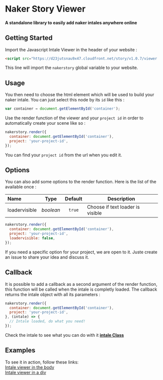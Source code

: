 # Naker Story Viewer
#### A standalone library to easily add naker intales anywhere online

## Getting Started

Import the Javascript Intale Viewer in the header of your website :

```html
<script src="https://d23jutsnau9x47.cloudfront.net/story/v1.0.7/viewer.js"></script>
```

This line will import the `nakerstory` global variable to your website.

## Usage

You then need to choose the html element which will be used to build your naker intale. You can just select this node by its `id` like this :
```javascript
var container = document.getElementById('container');
```

Use the render function of the viewer and your `project id` in order to automatically create your scene like so :

```javascript
nakerstory.render({
  container: document.getElementById('container'),
  project: 'your-project-id',
});
```
You can find your `project id` from the url when you edit it.

## Options

You can also add some options to the render function. Here is the list of the available once :

| Name           | Type         | Default      | Description                                                          |
| :------------- | :----------: | :----------: | -------------------------------------------------------------------- |
| loadervisible  | _boolean_    | `true`       | Choose if text loader is visible                                      |

```javascript
nakerstory.render({
  container: document.getElementById('container'),
  project: 'your-project-id',
  loadervisible: false,
});
```

If you need a specific option for your project, we are open to it. Juste create an issue to share your idea and discuss it.

## Callback

It is possible to add a callback as a second argument of the render function, this function will be called when the intale is completly loaded. The callback returns the intale object with all its parameters :

```javascript
nakerstory.render({
  container: document.getElementById('container'),
  project: 'your-project-id',
}, (intale) => {
  // Intale loaded, do what you need!
});
```

Check the intale to see what you can do with it [**intale Class**](../api/classes/intale.html)

## Examples

To see it in action, follow these links:  
[Intale viewer in the body](https://codepen.io/pichou/pen/jJXpxd)  
[Intale viewer in a div](https://codepen.io/pichou/pen/YgdRKq)
